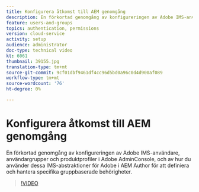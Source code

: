 ```yaml
---
title: Konfigurera åtkomst till AEM genomgång
description: En förkortad genomgång av konfigureringen av Adobe IMS-användare, användargrupper och produktprofiler i Adobe AdminConsole, och av hur du använder dessa IMS-abstraktioner för Adobe i AEM Author för att definiera och hantera specifika gruppbaserade behörigheter.
feature: users-and-groups
topics: authentication, permissions
version: cloud-service
activity: setup
audience: administrator
doc-type: technical video
kt: 6061
thumbnail: 39155.jpg
translation-type: tm+mt
source-git-commit: 9cf01dbf9461df4cc96d5bd0a96c0d4d900af089
workflow-type: tm+mt
source-wordcount: '76'
ht-degree: 0%

---
```



# Konfigurera åtkomst till AEM genomgång

En förkortad genomgång av konfigureringen av Adobe IMS-användare, användargrupper och produktprofiler i Adobe AdminConsole, och av hur du använder dessa IMS-abstraktioner för Adobe i AEM Author för att definiera och hantera specifika gruppbaserade behörigheter.

>[!VIDEO](https://video.tv.adobe.com/v/39155/?quality=12&learn=on)
